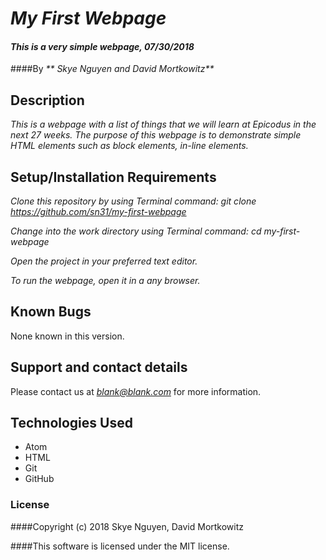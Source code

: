 # _My First Webpage_

#### _This is a very simple webpage, 07/30/2018_

####By _** Skye Nguyen and David Mortkowitz**_

## Description

_This is a webpage with a list of things that we will learn at Epicodus in the next 27 weeks. The purpose of this webpage is to demonstrate simple HTML elements such as block elements, in-line elements._

## Setup/Installation Requirements

_Clone this repository by using Terminal command:_
*git clone https://github.com/sn31/my-first-webpage*

_Change into the work directory using Terminal command:_
*cd my-first-webpage*

_Open the project in your preferred text editor._

_To run the webpage, open it in a any browser._

## Known Bugs

None known in this version.

## Support and contact details

Please contact us at *blank@blank.com* for more information.

## Technologies Used

* Atom
* HTML
* Git
* GitHub

### License

####Copyright (c) 2018 Skye Nguyen, David Mortkowitz

####This software is licensed under the MIT license.
